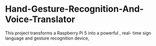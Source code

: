 # Hand-Gesture-Recognition-And-Voice-Translator
This project transforms a Raspberry Pi 5 into a powerful , real- time sign language and gesture recognition device,
